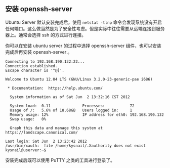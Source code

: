 ## 安装 openssh-server
Ubuntu Server 默认安装完成后，使用 `netstat -tlnp` 命令会发现系统没有开启任何端口。这么做当然是为了安全性考虑。但是实际中往往需要从远端连接到服务器上。通常会选择 ssh 的方式进行连接。

你可以在安装 ubuntu server 的过程中选择 openssh-server 组件，也可以安装完成后再安装 openssh-server 。

    Connecting to 192.168.190.132:22...
    Connection established.
    Escape character is '^@]'.

    Welcome to Ubuntu 12.04 LTS (GNU/Linux 3.2.0-23-generic-pae i686)

     * Documentation:  https://help.ubuntu.com/

      System information as of Sat Jun  2 13:32:16 CST 2012

      System load:  0.11              Processes:           72
      Usage of /:   5.6% of 18.68GB   Users logged in:     1
      Memory usage: 12%               IP address for eth0: 192.168.190.132
      Swap usage:   0%

      Graph this data and manage this system at https://landscape.canonical.com/

    Last login: Sat Jun  2 13:23:42 2012
    /usr/bin/xauth:  file /home/kysnail/.Xauthority does not exist
    kysnail@userver:~$ 

安装完成后既可以使用 PuTTY 之类的工具进行登录了。
